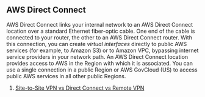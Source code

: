 ## AWS Direct Connect

AWS Direct Connect links your internal network to an AWS Direct Connect location over a standard Ethernet fiber-optic cable. One end of the cable is connected to your router, the other to an AWS Direct Connect router. With this connection, you can create *virtual interfaces* directly to public AWS services (for example, to Amazon S3) or to Amazon VPC, bypassing internet service providers in your network path. An AWS Direct Connect location provides access to AWS in the Region with which it is associated. You can use a single connection in a public Region or AWS GovCloud (US) to access public AWS services in all other public Regions.

1. [Site-to-Site VPN vs Direct Connect vs Remote VPN](https://www.thewindowsclub.com/site-to-site-vpn-vs-direct-connect-vs-remote-vpn)